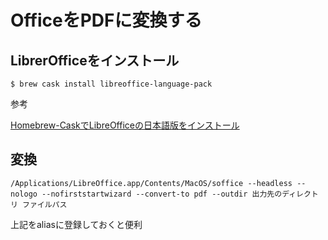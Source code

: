 # OfficeをPDFに変換する

## LibrerOfficeをインストール

```
$ brew cask install libreoffice-language-pack
```

参考

[Homebrew-CaskでLibreOfficeの日本語版をインストール](https://blog.n-z.jp/blog/2018-01-23-homebrew-libreoffice.html)

## 変換

```
/Applications/LibreOffice.app/Contents/MacOS/soffice --headless --nologo --nofirststartwizard --convert-to pdf --outdir 出力先のディレクトリ ファイルパス
```

上記をaliasに登録しておくと便利

